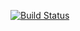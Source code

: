 [![Build Status](https://api.travis-ci.org/kevinphelps/typescript-filter-generator.png)](https://api.travis-ci.org/kevinphelps/typescript-filter-generator.png)
